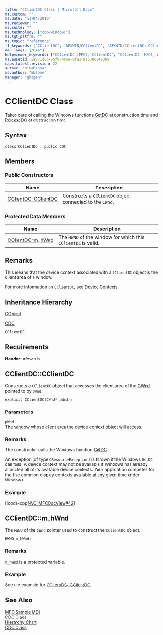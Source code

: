 ```yaml
---
title: "CClientDC Class | Microsoft Docs"
ms.custom: ""
ms.date: "11/04/2016"
ms.reviewer: ""
ms.suite: ""
ms.technology: ["cpp-windows"]
ms.tgt_pltfrm: ""
ms.topic: "reference"
f1_keywords: ['CClientDC', 'AFXWIN/CClientDC', 'AFXWIN/CClientDC::CClientDC', 'AFXWIN/CClientDC::m_hWnd']
dev_langs: ["C++"]
helpviewer_keywords: ["CClientDC [MFC], CClientDC", "CClientDC [MFC], m_hWnd"]
ms.assetid: 8a871d6b-06f8-496e-9fa3-9a5780848369
caps.latest.revision: 22
author: "mikeblome"
ms.author: "mblome"
manager: "ghogen"
---
```

# CClientDC Class
Takes care of calling the Windows functions [GetDC](http://msdn.microsoft.com/library/windows/desktop/dd144871) at construction time and [ReleaseDC](http://msdn.microsoft.com/library/windows/desktop/dd162920) at destruction time.  
  
## Syntax  
  
```  
class CClientDC : public CDC  
```  
  
## Members  
  
### Public Constructors  
  
|Name|Description|  
|----------|-----------------|  
|[CClientDC::CClientDC](#cclientdc)|Constructs a `CClientDC` object connected to the `CWnd`.|  
  
### Protected Data Members  
  
|Name|Description|  
|----------|-----------------|  
|[CClientDC::m_hWnd](#m_hwnd)|The `HWND` of the window for which this `CClientDC` is valid.|  
  
## Remarks  
 This means that the device context associated with a `CClientDC` object is the client area of a window.  
  
 For more information on `CClientDC`, see [Device Contexts](../../mfc/device-contexts.md).  
  
## Inheritance Hierarchy  
 [CObject](../../mfc/reference/cobject-class.md)  
  
 [CDC](../../mfc/reference/cdc-class.md)  
  
 `CClientDC`  
  
## Requirements  
 **Header:** afxwin.h  
  
##  <a name="cclientdc"></a>  CClientDC::CClientDC  
 Constructs a `CClientDC` object that accesses the client area of the [CWnd](../../mfc/reference/cwnd-class.md) pointed to by `pWnd`.  
  
```  
explicit CClientDC(CWnd* pWnd);
```  
  
### Parameters  
 `pWnd`  
 The window whose client area the device context object will access.  
  
### Remarks  
 The constructor calls the Windows function [GetDC](http://msdn.microsoft.com/library/windows/desktop/dd144871).  
  
 An exception (of type `CResourceException`) is thrown if the Windows `GetDC` call fails. A device context may not be available if Windows has already allocated all of its available device contexts. Your application competes for the five common display contexts available at any given time under Windows.  
  
### Example  
 [!code-cpp[NVC_MFCDocView#42](../../mfc/codesnippet/cpp/cclientdc-class_1.cpp)]  
  
##  <a name="m_hwnd"></a>  CClientDC::m_hWnd  
 The `HWND` of the `CWnd` pointer used to construct the `CClientDC` object.  
  
```  
HWND m_hWnd;  
```  
  
### Remarks  
 `m_hWnd` is a protected variable.  
  
### Example  
  See the example for [CClientDC::CClientDC](#cclientdc).  
  
## See Also  
 [MFC Sample MDI](../../visual-cpp-samples.md)   
 [CDC Class](../../mfc/reference/cdc-class.md)   
 [Hierarchy Chart](../../mfc/hierarchy-chart.md)   
 [CDC Class](../../mfc/reference/cdc-class.md)
